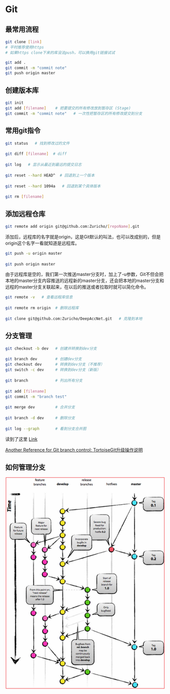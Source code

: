 # Git

## 最常用流程

```bash
git clone [link]
# 平时推荐使用https
# 如果https clone下来的库没法push，可以换用git链接试试
```

```bash
git add .
git commit -m "commit note"
git push origin master
```



## 创建版本库

```bash
git init
git add [filename]    # 把要提交的所有修改放到暂存区 (Stage)
git commit -m "commit note"   # 一次性把暂存区的所有修改提交到分支
```



## 常用git指令

```bash
git status   # 找到修改过的文件

git diff [filename]  # diff

git log   # 显示从最近到最远的提交日志

git reset --hard HEAD^  # 回退到上一个版本

git reset --hard 1094a   # 回退到某个具体版本

git rm [filename]
```

## 添加远程仓库

```bash
git remote add origin git@github.com:Zuricho/[repoName].git
```

添加后，远程库的名字就是origin，这是Git默认的叫法，也可以改成别的，但是origin这个名字一看就知道是远程库。

```bash
git push -u origin master

git push origin master
```

由于远程库是空的，我们第一次推送master分支时，加上了-u参数，Git不但会把本地的master分支内容推送的远程新的master分支，还会把本地的master分支和远程的master分支关联起来，在以后的推送或者拉取时就可以简化命令。

```bash
git remote -v   # 查看远程库信息

git remote rm origin  # 删除远程库

git clone git@github.com:Zuricho/DeepAccNet.git   # 克隆到本地
```

## 分支管理

```bash
git checkout -b dev   # 创建并转换到dev分支

git branch dev        # 创建dev分支
git checkout dev      # 转换到dev分支（不推荐）
git switch -c dev     # 转换到dev分支（新版）

git branch            # 列出所有分支

git add [filename]
git commit -m "branch test" 

git merge dev         # 合并分支

git branch -d dev     # 删除分支

git log --graph       # 看到分支合并图
```

读到了这里 [Link](https://www.liaoxuefeng.com/wiki/896043488029600/900005860592480)



[Another Reference for Git branch control: TortoiseGit升级操作说明](https://blog.csdn.net/cy309173854/article/details/52621185)



## 如何管理分支

![git_branch](git.assets/git_branch.png)